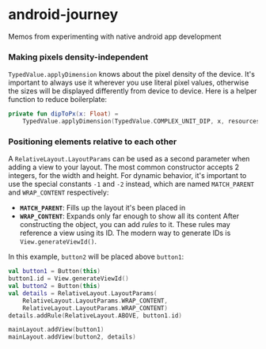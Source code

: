 # android-journey
Memos from experimenting with native android app development

### Making pixels density-independent
`TypedValue.applyDimension` knows about the pixel density of the device.
It's important to always use it wherever you use literal pixel values, otherwise the sizes will be displayed differently from device to device.
Here is a helper function to reduce boilerplate:
```kotlin
private fun dipToPx(x: Float) =
    TypedValue.applyDimension(TypedValue.COMPLEX_UNIT_DIP, x, resources.displayMetrics).toInt()
```

### Positioning elements relative to each other
A `RelativeLayout.LayoutParams` can be used as a second parameter when adding a view to your layout.
The most common constructor accepts 2 integers, for the width and height.
For dynamic behavior, it's important to use the special constants `-1` and `-2` instead, which are named `MATCH_PARENT` and `WRAP_CONTENT` respectively:
- **`MATCH_PARENT`**: Fills up the layout it's been placed in
- **`WRAP_CONTENT`**: Expands only far enough to show all its content
After constructing the object, you can add _rules_ to it. These rules may reference a view using its ID.
The modern way to generate IDs is `View.generateViewId()`.

In this example, `button2` will be placed above `button1`:
```kotlin
val button1 = Button(this)
button1.id = View.generateViewId()
val button2 = Button(this)
val details = RelativeLayout.LayoutParams(
    RelativeLayout.LayoutParams.WRAP_CONTENT,
    RelativeLayout.LayoutParams.WRAP_CONTENT)
details.addRule(RelativeLayout.ABOVE, button1.id)

mainLayout.addView(button1)
mainLayout.addView(button2, details)
```
